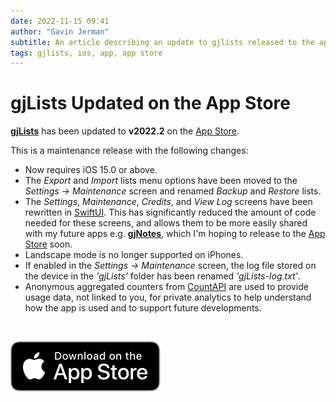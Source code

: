```yaml
---
date: 2022-11-15 09:41
author: "Gavin Jerman"
subtitle: An article describing an update to gjlists released to the app store.
tags: gjlists, ios, app, app store
---
```


# gjLists Updated on the App Store

[**gjLists**](/projects/gjLists) has been updated to **v2022.2** on the [App Store](https://apps.apple.com/gb/app/gjlists/id1528217135?platform=iphone).

This is a maintenance release with the following changes:
- Now requires iOS 15.0 or above.
- The _Export_ and _Import_ lists menu options have been moved to the _Settings -> Maintenance_ screen and renamed _Backup_ and _Restore_ lists.
- The _Settings_, _Maintenance_, _Credits_, and _View Log_ screens have been rewritten in [SwiftUI](https://developer.apple.com/xcode/swiftui/). This has significantly reduced the amount of code needed for these screens, and allows them to be more easily shared with my future apps e.g. [**gjNotes**](/projects/gjNotes), which I'm hoping to release to the [App Store](https://apps.apple.com/gb/developer/gavin-jerman/id1528217377) soon.
- Landscape mode is no longer supported on iPhones.
- If enabled in the _Settings -> Maintenance_ screen, the log file stored on the device in the _'gjLists'_ folder has been renamed _'gjLists-log.txt'_.
- Anonymous aggregated counters from [CountAPI](https://countapi.xyz) are used to provide usage data, not linked to you, for private analytics to help understand how the app is used and to support future developments.
<br>

[![download](/images/Download_on_the_App_Store_Badge_US-UK_RGB_blk_092917.svg)](https://apps.apple.com/gb/app/gjlists/id1528217135?platform=iphone)
